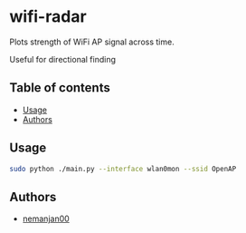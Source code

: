 # wifi-radar

Plots strength of WiFi AP signal across time.

Useful for directional finding

## Table of contents

<!-- vim-markdown-toc GitLab -->

* [Usage](#usage)
* [Authors](#authors)

<!-- vim-markdown-toc -->

## Usage

```bash
sudo python ./main.py --interface wlan0mon --ssid OpenAP
```

## Authors

* [nemanjan00](https://github.com/nemanjan00)
